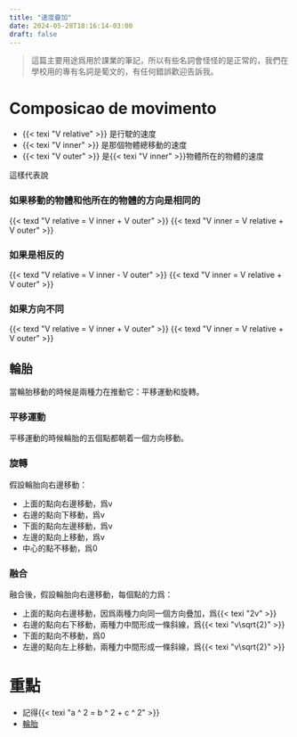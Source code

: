 ```yaml
---
title: "速度疊加"
date: 2024-05-28T18:16:14-03:00
draft: false 
---
```


> 這篇主要用途爲用於課業的筆記，所以有些名詞會怪怪的是正常的，我們在學校用的專有名詞是葡文的，有任何錯誤歡迎告訴我。

# Composicao de movimento 

- {{< texi "V relative" >}} 是行駛的速度
- {{< texi "V inner" >}} 是那個物體總移動的速度
- {{< texi "V outer" >}} 是{{< texi "V inner" >}}物體所在的物體的速度

這樣代表說

### 如果移動的物體和他所在的物體的方向是相同的

{{< texd "V relative = V inner + V outer" >}}
{{< texd "V inner = V relative + V outer" >}}

### 如果是相反的

{{< texd "V relative = V inner - V outer" >}}
{{< texd "V inner = V relative + V outer" >}}

### 如果方向不同

{{< texd "V relative = V inner + V outer" >}}
{{< texd "V inner = V relative + V outer" >}}

## 輪胎

當輪胎移動的時候是兩種力在推動它：平移運動和旋轉。

### 平移運動

平移運動的時候輪胎的五個點都朝着一個方向移動。

### 旋轉

假設輪胎向右邊移動：

- 上面的點向右邊移動，爲v
- 右邊的點向下移動，爲v
- 下面的點向左邊移動，爲v
- 左邊的點向上移動，爲v
- 中心的點不移動，爲0

### 融合

融合後，假設輪胎向右邊移動，每個點的力爲：

- 上面的點向右邊移動，因爲兩種力向同一個方向疊加，爲{{< texi "2v" >}}
- 右邊的點向右下移動，兩種力中間形成一條斜線，爲{{< texi "v\sqrt{2}" >}}
- 下面的點向不移動，爲0
- 左邊的點向左上移動，兩種力中間形成一條斜線，爲{{< texi "v\sqrt{2}" >}}

# 重點

- 記得{{< texi "a ^ 2 = b ^ 2 + c ^ 2" >}}
- [輪胎](#輪胎)
